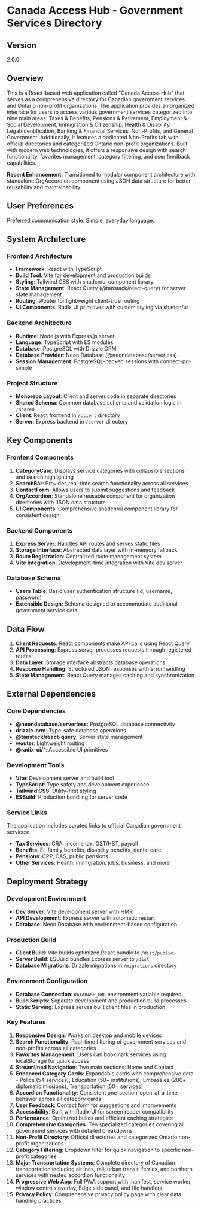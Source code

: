 # Canada Access Hub - Government Services Directory

## Version
2.0.0

## Overview

This is a React-based web application called "Canada Access Hub" that serves as a comprehensive directory for Canadian government services and Ontario non-profit organizations. The application provides an organized interface for users to access various government services categorized into nine main areas: Taxes & Benefits, Pensions & Retirement, Employment & Social Development, Immigration & Citizenship, Health & Disability, Legal/Identification, Banking & Financial Services, Non-Profits, and General Government. Additionally, it features a dedicated Non-Profits tab with official directories and categorized Ontario non-profit organizations. Built with modern web technologies, it offers a responsive design with search functionality, favorites management, category filtering, and user feedback capabilities.

**Recent Enhancement**: Transitioned to modular component architecture with standalone OrgAccordion component using JSON data structure for better reusability and maintainability.

## User Preferences

Preferred communication style: Simple, everyday language.

## System Architecture

### Frontend Architecture
- **Framework**: React with TypeScript
- **Build Tool**: Vite for development and production builds
- **Styling**: Tailwind CSS with shadcn/ui component library
- **State Management**: React Query (@tanstack/react-query) for server state management
- **Routing**: Wouter for lightweight client-side routing
- **UI Components**: Radix UI primitives with custom styling via shadcn/ui

### Backend Architecture
- **Runtime**: Node.js with Express.js server
- **Language**: TypeScript with ES modules
- **Database**: PostgreSQL with Drizzle ORM
- **Database Provider**: Neon Database (@neondatabase/serverless)
- **Session Management**: PostgreSQL-backed sessions with connect-pg-simple

### Project Structure
- **Monorepo Layout**: Client and server code in separate directories
- **Shared Schema**: Common database schema and validation logic in `/shared`
- **Client**: React frontend in `/client` directory
- **Server**: Express backend in `/server` directory

## Key Components

### Frontend Components
1. **CategoryCard**: Displays service categories with collapsible sections and search highlighting
2. **SearchBar**: Provides real-time search functionality across all services
3. **ContactForm**: Allows users to submit suggestions and feedback
4. **OrgAccordion**: Standalone reusable component for organization directories with JSON data structure
5. **UI Components**: Comprehensive shadcn/ui component library for consistent design

### Backend Components
1. **Express Server**: Handles API routes and serves static files
2. **Storage Interface**: Abstracted data layer with in-memory fallback
3. **Route Registration**: Centralized route management system
4. **Vite Integration**: Development-time integration with Vite dev server

### Database Schema
- **Users Table**: Basic user authentication structure (id, username, password)
- **Extensible Design**: Schema designed to accommodate additional government service data

## Data Flow

1. **Client Requests**: React components make API calls using React Query
2. **API Processing**: Express server processes requests through registered routes
3. **Data Layer**: Storage interface abstracts database operations
4. **Response Handling**: Structured JSON responses with error handling
5. **State Management**: React Query manages caching and synchronization

## External Dependencies

### Core Dependencies
- **@neondatabase/serverless**: PostgreSQL database connectivity
- **drizzle-orm**: Type-safe database operations
- **@tanstack/react-query**: Server state management
- **wouter**: Lightweight routing
- **@radix-ui/***: Accessible UI primitives

### Development Tools
- **Vite**: Development server and build tool
- **TypeScript**: Type safety and development experience
- **Tailwind CSS**: Utility-first styling
- **ESBuild**: Production bundling for server code

### Service Links
The application includes curated links to official Canadian government services:
- **Tax Services**: CRA, income tax, GST/HST, payroll
- **Benefits**: EI, family benefits, disability benefits, dental care
- **Pensions**: CPP, OAS, public pensions
- **Other Services**: Health, immigration, jobs, business, and more

## Deployment Strategy

### Development Environment
- **Dev Server**: Vite development server with HMR
- **API Development**: Express server with automatic restart
- **Database**: Neon Database with environment-based configuration

### Production Build
- **Client Build**: Vite builds optimized React bundle to `/dist/public`
- **Server Build**: ESBuild bundles Express server to `/dist`
- **Database Migrations**: Drizzle migrations in `/migrations` directory

### Environment Configuration
- **Database Connection**: `DATABASE_URL` environment variable required
- **Build Scripts**: Separate development and production build processes
- **Static Serving**: Express serves built client files in production

### Key Features
1. **Responsive Design**: Works on desktop and mobile devices
2. **Search Functionality**: Real-time filtering of government services and non-profits across all categories
3. **Favorites Management**: Users can bookmark services using localStorage for quick access
4. **Streamlined Navigation**: Two main sections: Home and Contact
5. **Enhanced Category Cards**: Expandable cards with comprehensive data - Police (54 services), Education (50+ institutions), Embassies (200+ diplomatic missions), Transportation (50+ services)
6. **Accordion Functionality**: Consistent one-section-open-at-a-time behavior across all category cards
7. **User Feedback**: Contact form for suggestions and improvements
8. **Accessibility**: Built with Radix UI for screen reader compatibility
9. **Performance**: Optimized builds and efficient caching strategies
10. **Comprehensive Categories**: Ten specialized categories covering all government services with detailed breakdowns
11. **Non-Profit Directory**: Official directories and categorized Ontario non-profit organizations
12. **Category Filtering**: Dropdown filter for quick navigation to specific non-profit categories
13. **Major Transportation Systems**: Complete directory of Canadian transportation including airlines, rail, urban transit, ferries, and northern services with nested accordion functionality
14. **Progressive Web App**: Full PWA support with manifest, service worker, window controls overlay, Edge side panel, and file handlers
15. **Privacy Policy**: Comprehensive privacy policy page with clear data handling practices